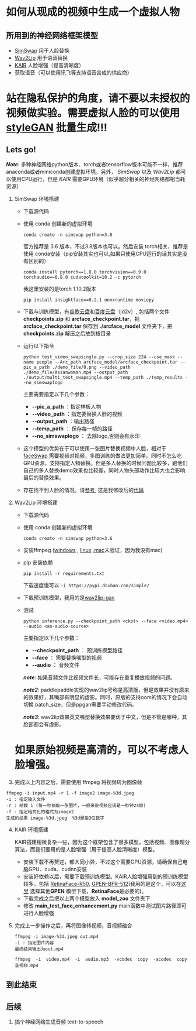 # 如何从现成的视频中生成一个虚拟人物

## 所用到的神经网络框架模型

* [SimSwap](https://github.com/neuralchen/SimSwap) 用于人脸替换
* [Wav2Lip](https://github.com/Rudrabha/Wav2Lip) 用于语音替换
* [KAIR](https://github.com/cszn/KAIR) 人脸增强（提高清晰度）
* 获取语音（可以使用讯飞等支持语音合成的供应商）



# 站在隐私保护的角度，请不要以未授权的视频做实验。需要虚拟人脸的可以使用[styleGAN](https://github.com/NVlabs/stylegan2) 批量生成!!!



## Lets go!

***Note***: 多种神经网络python版本、torch或者tensorflow版本可能不一样，推荐anaconda或者miniconda创建虚拟环境。另外， *SimSwap* 以及 *Wav2Lip* 都可以使用CPU运行，但是 *KAIR* 需要GPU环境（似乎超分相关的神经网络都相当耗资源）

1. SimSwap 环境搭建

   * 下载源代码

   * 使用 conda 创建新的虚拟环境

     ```
     conda create -n simswap python=3.8
     ```

     官方推荐是 3.6 版本，不过3.8版本也可以。然后安装 torch相关，推荐是使用 conda安装（pip安装其实也可以,如果只使用CPU运行的话其实是没有区别的）

     ```
     conda install pytorch==1.8.0 torchvision==0.9.0 torchaudio==0.8.0 cudatoolkit=10.2 -c pytorch
     ```

     我这里安装的是torch 1.10.2版本

     ```
     pip install insightface==0.2.1 onnxruntime moviepy
     ```

   * 下载与训练模型，有[谷歌云盘](https://drive.google.com/drive/folders/1jV6_0FIMPC53FZ2HzZNJZGMe55bbu17R?usp=sharing)和[百度云盘](https://pan.baidu.com/s/1wFV11RVZMHqd-ky4YpLdcA)（jd2v）, 包括两个文件 **checkpoints.zip** 和 **arcface_checkpoint.tar**，把 **arcface_checkpoint.tar** 保存到 **./arcface_model** 文件夹下，把**checkpoints.zip** 解压之后放到根目录

   * 运行以下指令

     ```
     python test_video_swapsingle.py --crop_size 224 --use_mask --name people --Arc_path arcface_model/arcface_checkpoint.tar --pic_a_path ./demo_file/0.png --video_path ./demo_file/Asianwoman.mp4 --output_path ./output/multi_test_swapsingle.mp4 --temp_path ./temp_results --no_simswaplogo
     ```

     主要需要指定以下几个参数：

     * **--pic_a_path**  ：指定样板人物
     * **--video_path** ：指定要替换人脸的视频
     * **--output_path** ：输出路径
     * **--temp_path** ： 保存每一帧的路径
     * **--no_simswaplogo** ： 去除logo,否则会有水印

   * 这个模型的优势在于可以使用一张图片替换视频中人脸，相对于 [faceSwap](https://github.com/deepfakes/faceswap) 需要视频对视频，多图训练的做法更加简单。同时不怎么吃GPU资源，支持指定人物替换。但是多人替换的时候问题比较多，跑他们自己的多人替换demo效果也比较差，同时人物头部动作比较大也会影响最后的替换效果。

   * 存在找不到人脸的情况。请[参考](https://github.com/neuralchen/SimSwap/issues/206), 这是我修改后的[代码](./codes/simswap/test_video_swapsingle.py)

2. Wav2Lip 环境搭建

   * 下载源代码

   * 使用 conda 创建新的虚拟环境

     ```
     conda create -n simswap python=3.6
     ```

   * 安装ffmpeg ([windows](https://blog.csdn.net/chy466071353/article/details/54949221) , [linux](https://www.cnblogs.com/wangsongbai/p/12293638.html) ,[mac](https://www.cnblogs.com/renhui/p/8458150.html)未验证，因为我没有mac)

   * pip 安装依赖 

     ```
     pip install -r requirements.txt
     ```

     下载速度慢可以 ```-i https://pypi.douban.com/simple/```

   * 下载预训练模型，我用的是[wav2lip-gan](https://iiitaphyd-my.sharepoint.com/:u:/g/personal/radrabha_m_research_iiit_ac_in/Eb3LEzbfuKlJiR600lQWRxgBIY27JZg80f7V9jtMfbNDaQ?e=TBFBVW) 

   * 测试

     ```
     python inference.py --checkpoint_path <ckpt> --face <video.mp4> --audio <an-audio-source> 
     ```

     主要指定以下几个参数：

     * **--checkpoint_path** ： 预训练模型路径
     * **--face** ： 需要替换嘴型的视频
     * **--audio** ： 音频文件

     ***note***: 如果音频文件比视频文件长，可能存在重复播放视频的问题。
     
     ***note2***: paddlepaddle实现的wav2lip号称是高清版，但是效果并没有原来的效果好，其嘴部有明显的虚影。同时，原版的支持oom的情况下会自动切换 batch_size，但是ppgan需要手动修改代码。
     
     ***note3***: wav2lip效果英文嘴型替换效果要优于中文，但是不管是哪种，其脸部都会有虚影。

   # 如果原始视频是高清的，可以不考虑人脸增强。

3.  完成以上内容之后，需要使用 ffmpeg 将视频转为图像帧

   ```
   ffmpeg -i input.mp4 -r 1 -f image2 image-%3d.jpeg
   -i : 指定输入文件
   -r : 帧数 1 (每一秒抽取一张图片，一般来说视频应该是一秒钟24帧)
   -f : 指定格式化的格式为image2
   生成的结果 image-%3d.jpeg  %3d是指3位数字
   ```

4. KAIR 环境搭建

   KAIR搭建稍微复杂一些，因为这个框架包含了很多模型，包括视频、图像超分算法，而我们要用的是人脸增强（用于提高人脸清晰度）模型。

   * 安装下载不再赘述，都大同小异，不过这个需要GPU资源，请确保自己电脑GPU、cuda、cudnn安装
   * 安装好依赖以后，需要下载预训练模型。KAIR人脸增强用到的预训练模型较多，包括 [RetinaFace-R50](https://public-vigen-video.oss-cn-shanghai.aliyuncs.com/robin/models/RetinaFace-R50.pth?OSSAccessKeyId=LTAI4G6bfnyW4TA4wFUXTYBe&Expires=1961116085&Signature=GlUNW6%2B8FxvxWmE9jKIZYOOciKQ%3D), [GPEN-BFR-512](https://public-vigen-video.oss-cn-shanghai.aliyuncs.com/robin/models/GPEN-BFR-512.pth?OSSAccessKeyId=LTAI4G6bfnyW4TA4wFUXTYBe&Expires=1961116208&Signature=hBgvVvKVSNGeXqT8glG%2Bd2t2OKc%3D)(我用的是这个，可以在[这里](https://github.com/yangxy/GPEN) 选择其他**GPEN** 模型下载，**RetinaFace**是必要的)。
   * 下载完成之后把以上两个模型放入 **model_zoo** 文件夹下
   * 修改 **main_test_face_enhancement.py** main函数中测试图片路径即可进行人脸增强

5. 完成上一步操作之后，再将图像转视频，音视频融合

   ```
   ffmpeg -i image-%3d.jpeg out.mp4
   -i : 指定图片内容
   最终结果输出为out.mp4
   ```

   ```
   ffmpeg  -i  video.mp4  -i  audio.mp3  -vcodec  copy  -acodec  copy  音视频.mp4
   ```

   

## 到此结束



## 后续

1. 搞个神经网络生成音频 text-to-speech


